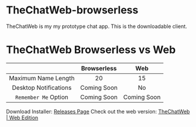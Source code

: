 # TheChatWeb-browserless
TheChatWeb is my my prototype chat app. This is the downloadable client.

# TheChatWeb Browserless vs Web
|                     |  Browserless  |      Web      |
|        :---:        |     :---:     |     :---:     |
| Maximum Name Length |       20      |       15      |
|Desktop Notifications|  Coming Soon  |       No      |
|`Remember Me` Option |  Coming Soon  |  Coming Soon  |

Download Installer: [Releases Page](https://github.com/PixelOrangeDev/TheChatWeb-browserless/releases)
Check out the web version: [TheChatWeb | Web Edition](https://thechatweb.zapto.org)
